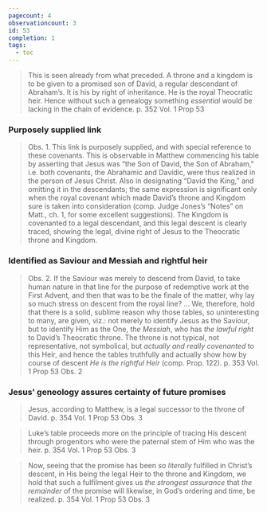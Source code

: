 ```yaml
---
pagecount: 4
observationcount: 3
id: 53
completion: 1
tags:
  - toc
---
```

>This is seen already from what preceded. A throne and a kingdom is to be given to a promised son of David, a regular descendant of Abraham’s. It is his by right of inheritance. He is the royal Theocratic heir. Hence without such a genealogy something *essential* would be lacking in the chain of evidence.
>p. 352 Vol. 1 Prop 53
### Purposely supplied link
>Obs. 1. This link is purposely supplied, and with special reference to these covenants. This is observable in Matthew commencing his table by asserting that Jesus was “the Son of David, the Son of Abraham," i.e. both covenants, the Abrahamic and Davidic, were thus realized in the person of Jesus Christ. Also in designating “David the King,” and omitting it in the descendants; the same expression is significant only when the royal covenant which made David’s throne and Kingdom sure is taken into consideration (comp. Judge Jones’s “Notes” on Matt., ch. 1, for some excellent suggestions). The Kingdom is covenanted to a legal descendant, and this legal descent is clearly traced, showing the legal, divine right of Jesus to the Theocratic throne and Kingdom.
### Identified as Saviour and Messiah and rightful heir
>Obs. 2. If the Saviour was merely to descend from David, to take human nature in that line for the purpose of redemptive work at the First Advent, and then that was to be the finale of the matter, why lay so much stress on descent from the royal line?
>...
>We, therefore, hold that there is a solid, sublime reason why those tables, so uninteresting to many, are given, viz.: not merely to identify Jesus as the Saviour, but to identify Him as the One, *the Messiah*, who has *the lawful right* to David’s Theocratic throne. The throne is not typical, not representative, not symbolical, but *actually and really covenanted* to this Heir, and hence the tables truthfully and actually show how by course of descent *He is the rightful Heir* (comp. Prop. 122).
>p. 353 Vol. 1 Prop 53 Obs. 2
### Jesus' geneology assures certainty of future promises
>Jesus, according to Matthew, is a legal successor to the throne of David.
>p. 354 Vol. 1 Prop 53 Obs. 3

>Luke’s table proceeds more on the principle of tracing His descent through progenitors who were the paternal stem of Him who was the heir.
>p. 354 Vol. 1 Prop 53 Obs. 3

>Now, seeing that the promise has been *so literally* fulfilled in Christ’s descent, in His being the legal Heir to the throne and Kingdom, we hold that such a fulfilment gives us *the strongest assurance* that *the remainder* of the promise will likewise, in God’s ordering and time, be realized.
>p. 354 Vol. 1 Prop 53 Obs. 3









